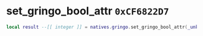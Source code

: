 # set_gringo_bool_attr `0xCF6822D7`

```lua
local result --[[ integer ]] = natives.gringo.set_gringo_bool_attr(_unk0 --[[ integer ]], _unk1 --[[ integer ]], _unk2 --[[ integer ]])
```